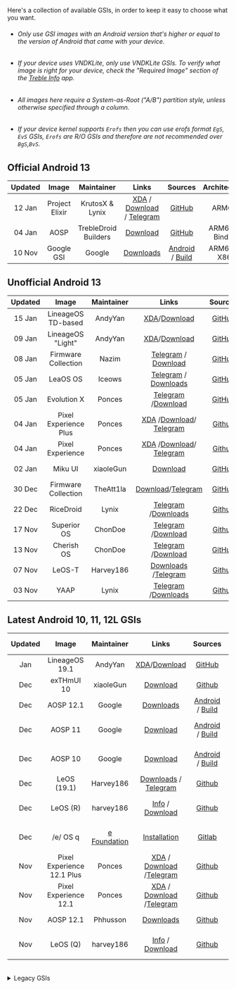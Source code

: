 Here's a collection of available GSIs, in order to keep it easy to choose what you want.

- ###### Only use GSI images with an Android version that's higher or equal to the version of Android that came with your device.
- ###### If your device uses VNDKLite, only use VNDKLite GSIs. To verify what image is right for your device, check the "Required Image" section of the [Treble Info](https://github.com/phhusson/treble_experimentations/wiki/Frequently-Asked-Questions-(FAQ)#how-can-i-check-if-my-device-is-treble-enabled) app.
- ###### All images here require a System-as-Root ("A/B") partition style, unless otherwise specified through a column.
- ###### If your device kernel supports `Erofs` then you can use erofs format `EgS`, `EvS` GSIs, `Erofs` are R/O GSIs and therefore are not recommended over `BgS`,`BvS`.

## Official Android 13	
|Updated|Image|Maintainer|Links|Sources|Architecture|Security|	
|:-:|:-:|:-:|:-:|:-:|:-:|:-:|	
|12 Jan|Project Elixir|KrutosX & Lynix|[XDA](https://forum.xda-developers.com/t/gsi-rom-project-elixir-3-5-android-13-0-aosp-official-13-01-2023.4541063/) / [Download](https://www.pling.com/p/1960767/) / [Telegram](https://t.me/universalgsi)|[GitHub](https://github.com/projectelixir-devices/device_phhgsi_generic/)|ARM64|Jan 2023|
|04 Jan|AOSP|TrebleDroid Builders|[Download](https://github.com/TrebleDroid/treble_experimentations/releases)|[GitHub](https://github.com/TrebleDroid)|ARM64 - Binder|Jan 2023|
|10 Nov|Google GSI|Google|[Downloads](https://ci.android.com/builds/branches/aosp-android13-gsi/grid?)|[Android](https://android.googlesource.com/platform/manifest) / [Build](https://source.android.com/docs/setup/start/initializing)|ARM64 - X86|Nov 2022|

## Unofficial Android 13	
|Updated|Image|Maintainer|Links|Sources|Architecture|Security|	
|:-:|:-:|:-:|:-:|:-:|:-:|:-:|
|15 Jan|LineageOS<br/>TD-based|AndyYan|[XDA](https://forum.xda-developers.com/t/gsi-13-lineageos-20-trebledroid-based.4517345/)/[Download](https://sourceforge.net/projects/andyyan-gsi/files/lineage-20-td/)|[GitHub](https://github.com/AndyCGYan/lineage_build_unified/tree/lineage-20-td)|ARM64 - Binder|Jan 2023|
|09 Jan|LineageOS<br/>"Light"|AndyYan|[XDA](https://forum.xda-developers.com/t/gsi-13-lineageos-20-light.4509315/)/[Download](https://sourceforge.net/projects/andyyan-gsi/files/lineage-20-light/)|[GitHub](https://github.com/AndyCGYan/lineage_build_unified/tree/lineage-20-light)|ARM64|Jan 2023|
|08 Jan|Firmware Collection|Nazim|[Telegram](https://t.me/naz_dev) / [Download](https://sourceforge.net/projects/gsi-projects/files/A13/)| [GitHub](https://github.com/naz664/)|ARM64 - Binder|Dec 2022|
|05 Jan|LeaOS OS|Iceows|[Telegram](https://t.me/leaos_group) / [Downloads](https://sourceforge.net/projects/altairfr-huawei/files/TrebleDroid-GSI/)|[GitHub](https://github.com/Iceows/aosp_patches_leaos/tree/android-13)|ARM64|Jan 2023|
|05 Jan|Evolution X|Ponces|[Telegram](https://t.me/pixelexperiencegsi) /[Download](https://github.com/ponces/treble_build_evo/releases)|[GitHub](https://github.com/ponces/treble_build_evo)|ARM64|Jan 2023|
|04 Jan|Pixel Experience Plus|Ponces|[XDA](https://forum.xda-developers.com/t/gsi-unofficial-12-pixel-experience.4354695/) /[Download](https://github.com/ponces/treble_build_pe/releases/tag/v2023.01.04-plus)/ [Telegram](https://t.me/pixelexperiencegsi)|[Github](https://github.com/ponces/treble_build_pe/tree/thirteen)|ARM64|Jan 2023|
|04 Jan|Pixel Experience|Ponces|[XDA](https://forum.xda-developers.com/t/gsi-unofficial-12-pixel-experience.4354695/) /[Download](https://github.com/ponces/treble_build_pe/releases/tag/v2023.01.04)/ [Telegram](https://t.me/pixelexperiencegsi)|[Github](https://github.com/ponces/treble_build_pe/tree/thirteen)|ARM64|Jan 2023|
|02 Jan|Miku UI|xiaoleGun|[Download](https://github.com/xiaoleGun/treble_build_miku/releases/tag/TDA-0.7.1)|[GitHub](https://github.com/xiaoleGun/treble_build_miku)|ARM64|Dec 2022|
|30 Dec|Firmware Collection|TheAtt1la|[Download](https://sourceforge.net/projects/thegsis/files/)/[Telegram](https://t.me/the_gsis)|[GitHub](https://github.com/TheAtt1la/)|ARM64 - Binder|Nov 2022|
|22 Dec|RiceDroid|Lynix|[Telegram](https://t.me/lynixgsi/) /[Downloads](https://sourceforge.net/projects/lynixgsiprojects/files/A13/RiceDroid/Nata-de-Coco/22122022/)|[Github](https://github.com/universalx-devs/rice_treble)|ARM64|Dec 2022|
|17 Nov|Superior OS|ChonDoe|[Telegram](https://t.me/elranchodecornelio/192) /[Download](https://github.com/ChonDoit/treble_superior_patches/releases)|[Github](https://github.com/ChonDoit/treble_superior_patches)|ARM64|Nov 2022|
|13 Nov|Cherish OS|ChonDoe|[Telegram](https://t.me/elranchodecornelio) /[Download](https://github.com/ChonDoit/treble_cherishos_patches/releases)|[GitHub](https://github.com/ChonDoit/treble_cherishos_patches)|ARM64|Nov 2022|
|07 Nov|LeOS-T|Harvey186| [Downloads](https://leos-cloud.de/s/JFrFgLgSSTEMtmL?path=%2FLeOS-T-beta) /[Telegram](https://t.me/LeOS_Support)|[Github]()|ARM64|Nov 2022|
|03 Nov|YAAP|Lynix|[Telegram](https://t.me/lynixgsi/) /[Downloads](https://sourceforge.net/projects/lynixgsiprojects/files/A13/YAAP/29102022)|[Github](https://github.com/ItsLynix/multi_patch)|ARM64 - Binder|Oct 2022|


## Latest Android 10, 11, 12L GSIs
|Updated|Image|Maintainer|Links|Sources|Partition Style|Architecture|Security|	
|:-:|:-:|:-:|:-:|:-:|:-:|:-:|:-:|
|Jan|LineageOS 19.1|AndyYan|[XDA](https://forum.xda-developers.com/t/gsi-12-lineageos-19-x-gsi-a64b-64b.4358041/)/[Download](https://sourceforge.net/projects/andyyan-gsi/files/lineage-19.x/)|[GitHub](https://github.com/AndyCGYan/lineage_build_unified)|SAR|ARM64 - Binder|
|Dec|exTHmUI 10|xiaoleGun|[Download](https://github.com/exthmui-10-treble/Release/releases)|[Github](https://github.com/exthmui-10-treble)|SAR|ARM64|Dec 2022|
|Dec|AOSP 12.1|Google|[Downloads](https://ci.android.com/builds/branches/aosp-android12-gsi/grid?)|[Android](https://android.googlesource.com/platform/manifest) / [Build](https://source.android.com/docs/setup/start/initializing)|SAR|ARM64 - X86|
|Dec|AOSP 11|Google|[Download](https://ci.android.com/builds/branches/aosp-android11-gsi/grid?)|[Android](https://android.googlesource.com/platform/manifest) / [Build](https://source.android.com/docs/setup/start/initializing)|non-SaR - SaR|ARM64 - X86|
|Dec|AOSP 10| Google | [Download](https://ci.android.com/builds/branches/aosp-android10-gsi/grid?)|[Android](https://android.googlesource.com/platform/manifest) / [Build](https://source.android.com/docs/setup/start/initializing)| non-SaR - SaR| ARM64 - X86|
|Dec|LeOS (19.1)|Harvey186| [Downloads](https://leos-cloud.de/s/JFrFgLgSSTEMtmL?path=%2FLeOS-19.1) / [Telegram](https://t.me/LeOS_Support)|[Github](https://github.com/LeOS-GSI/LeOS-S-patches)|SAR|ARM64 - Binder|
|Dec|LeOS (R)|harvey186|[Info](https://t.me/LeOS_Support) / [Download](https://leos-cloud.de/s/JFrFgLgSSTEMtmL?path=%2F%2FLeOS-R)|[Github](https://github.com/LeOS-GSI/aosp_patches_leaos)|non-SaR - SaR|ARM - ARM64 - Binder|
|Dec|/e/ OS q|[e Foundation](https://e.foundation/)|[Installation](https://doc.e.foundation/how-tos/install-GSI)|[Gitlab](https://gitlab.e.foundation/e)|non-SaR - SaR|ARM - ARM64 - Binder|
|Nov|Pixel Experience 12.1 Plus|Ponces|[XDA](https://forum.xda-developers.com/t/gsi-unofficial-beta-12-pixel-experience.4354695/) / [Download](https://github.com/ponces/treble_build_pe/releases/tag/v416-plus) /[Telegram](https://t.me/pixelexperiencegsi)|[Github](https://github.com/ponces/treble_build_pe)|SAR|ARM64|
|Nov|Pixel Experience 12.1|Ponces|[XDA](https://forum.xda-developers.com/t/gsi-unofficial-beta-12-pixel-experience.4354695/) / [Download](https://github.com/ponces/treble_build_pe/releases/tag/v416) /[Telegram](https://t.me/pixelexperiencegsi)|[Github](https://github.com/ponces/treble_build_pe)|SAR|ARM64|
|Nov|AOSP 12.1|Phhusson|[Downloads](https://github.com/phhusson/treble_experimentations/releases)|[Github](https://github.com/phhusson/treble_experimentations)|SAR|ARM64 - Binder|
|Nov|LeOS (Q)|harvey186|[Info](https://t.me/LeOS_Support) / [Download](https://leos-cloud.de/s/JFrFgLgSSTEMtmL?path=%2FLeOS-Q--Sorry-NoFurther-Updates%2FNovember)|[Github](https://github.com/LeOS-GSI/treble-patches)|non-SaR - SaR|ARM - ARM64 - Binder|	

	
		


<br>
<details>
<summary>Legacy GSIs</summary>
<br>


## Official Android 12/12L	
|Updated|Image|Maintainer|Links|Sources|Architecture|Security|	
|:-:|:-:|:-:|:-:|:-:|:-:|:-:|
|09 Oct|Corvus OS|TipzTeam2|[XDA](https://forum.xda-developers.com/t/gsi-beta-12-phh-corvusos-v1-0-thebeginning.4415529/) / [Telegram](https://t.me/CorvusGSI) / [Downloads](https://sourceforge.net/projects/tipzbuilds/files/GSIs/CorvusROM/Unofficial/20221008/)|[Gitlab](https://gitlab.com/TipzTeam/vendor_generify)|ARM64|July 2022|
|24 Aug|Ancient OS|Nazim|[Telegram](https://t.me/naz_dev/)/[Downloads](https://sourceforge.net/projects/ancientrom/files/gsi/V6.4/)|-|ARM64 - Binder|August 2022|
|05 Aug|LeOS (S) discontinued|Harvey186|[XDA](https://forum.xda-developers.com/t/aosp-12-0-leos-ungoogled-gsi.4356501/) / [Downloads](https://leos-cloud.de/s/JFrFgLgSSTEMtmL?path=%2FLeOS-S-discontinued) / [Telegram](https://t.me/LeOS_Support)|-|ARM64 - Binder|August 2022|
|27 July|KaleidoscopeOS|alk3p|[Downloads](https://kaleidoscope.ink/download.html?device=meowmobile/treble)|-|ARM64|July 2022|
|13 June|DescendantOS|Dil3mm4|[Telegram](https://t.me/joinchat/UVg3KMbRfu4cV2lp) / [Downloads](https://downloads.descendant.me/)|[Github](https://github.com/Descendant/manifest)|ARM64|May 2022|	
|10 June|StatiXOS|StatiX Team|[Telegram](https://t.me/StatiXOSReleases) / [Downloads](https://downloads.statixos.com/12-GSI/)|[Github](https://github.com/StatiXOS/android_manifest)|ARM64|June 2022|	

## Unofficial Android 12/12L
|Updated|Image|Maintainer|Links|Sources|Architecture|Security|	
|:-:|:-:|:-:|:-:|:-:|:-:|:-:|
|23 Oct|Stag OS|TheAtt1la|[Download](https://sourceforge.net/projects/thegsis/files/StagOS/)|-|ARM64|Jul 2022|
|20 Oct|Evolution X|TheAtt1la|[Download](https://sourceforge.net/projects/thegsis/files/Evolution-X/)|-|ARM64|Aug 2022|
|19 Oct|Arrow OS|Nazim|[Download](https://sourceforge.net/projects/gsi-projects/files/A12.1/ArrowOS-12.1/19102022/)|-|ARM64 - Binder|Oct 2022|
|15 Oct|KomodoOS|TheAtt1la|[Download](https://sourceforge.net/projects/thegsis/files/KomodoOS/)|-|ARM64|Aug 2022|
|16 Oct|crDroid|Nazim|[Telegram](https://t.me/naz_dev/)/[Download](https://sourceforge.net/projects/gsi-projects/files/A12.1/crDroid-8.10/16102022/)|[Github](https://github.com/naz664/crDroid_gsi)|ARM64 - Binder|Oct 2022|
|13 Oct|RiceDroid|TheAtt1la|[Download](https://sourceforge.net/projects/thegsis/files/riceDroid/)|-|ARM64|Aug 2022|
|11 Oct|Xdroid|TheAtt1la|[Download](https://sourceforge.net/projects/thegsis/files/xdroid/)|-|ARM64|Aug 2022|
|10 Oct|PixysOS|TheAtt1la|[Download](https://sourceforge.net/projects/thegsis/files/PixysOS/)|-|ARM64|Aug 2022|
|03 Oct|Nitrogen OS|TheAtt1la|[Download](https://sourceforge.net/projects/thegsis/files/NitrogenOS/)|-|ARM64|Aug 2022|
|28 Sep|ProjectBlaze|j7b3y|[Download](https://sourceforge.net/projects/any-artifact/files/GSI/ProjectBlaze/)|[Github](https://github.com/j7b3y/blaze_patches_unified)|ARM64|Sep 2022|
|14 Sep|Xdroid|Nazim|[Telegram](https://t.me/naz_dev/)/[Download](https://github.com/naz664/xdroid_gsi/releases/tag/v1)|[Github](https://github.com/naz664/xdroid_gsi)|ARM64 - Binder|Aug 2022|
|21 Aug|ProtonAOSP|Haridhayal|[Telegram](https://t.me/c/1772196556/5526)/[Download](https://github.com/haridhayal11/treble_proton_aosp/releases/tag/v415-21-08-2022)|[Github](https://github.com/haridhayal11/treble_proton_aosp)|ARM64|Jul 2022| 	
|20 Aug|Awaken OS|ChonDoe|[Telegram](https://t.me/elranchodecornelio/175)/[Download](https://xiaomemeindex.com/treble/?dir=Awaken)|-|ARM64|Aug 2022|
|19 Aug|Spark OS|Nazim|[Telegram](https://t.me/naz_dev/) /[Download](https://sourceforge.net/projects/gsi-projects/files/v415-Aug/SparkOS-12.6-Experimental/)|-|ARM64- Binder|Aug 2022|
|17 Aug|Superior OS|ChonDoe|[Telegram](https://t.me/elranchodecornelio/174)/[Download](https://xiaomemeindex.com/treble/?dir=Superior/12L)|-|ARM64|Aug 2022|
|16 Aug|Cherish OS|ChonDoe|[Telegram](https://t.me/elranchodecornelio/173)/ [Download](https://xiaomemeindex.com/treble/?dir=Cherish)|-|ARM64|Jul 2022|
|11 Aug|dotOS|AngelaCool|[Download](https://sourceforge.net/projects/dotos-6-0-phh-gsi/files/)|[Github](https://github.com/AngelaCooljx/treble_build_pe)|ARM64|Jul 2022|
|Jul 2022|Miku UI|xiaoleGun|[Download](https://github.com/xiaoleGun/treble_build_miku/releases)|[Github](https://github.com/xiaoleGun/treble_build_miku)|ARM64|Jul 2022|
|Jan 2022|OctaviOS|Yillié|[Telegram](https://t.me/dev_yilliee/163)/[Download](https://sourceforge.net/projects/yilliee-projects/files/GSIs/Octavi/v3.2/)|[Github](https://github.com/Yilliee/octavi_patches)|ARM64 - Binder|Dec 2021|	
|Dec 2021|ProtonAOSP|Amy|[Download](https://sabina.amyrom.ml/phhgsis/protonaosp/)|-|ARM64 - Binder|Dec 2021|	
|Dec 2021|exTHmUI (Discontinued)|xiaoleGun|[Telegram](https://t.me/LZYGSI/1851) / [Download](https://pan.xiaolegun.cn/GSI/Phh-Treble/exTHmUI/Android-12-Dev)|-|ARM64|Dec 2021|	


## Official Android 11	
|Last Updated|Image|Maintainer|Thread/Download|Partition Style|Architecture|	
|:-:|:-:|:-:|:-:|:-:|:-:|	
|Mar 2022|CAOS|eremitein|[XDA](https://forum.xda-developers.com/t/official-aosp-r-mod-caos11.4265059/) / [Telegram](https://t.me/joinchat/CdHnpVThoZCgvPZx7ESNBA) / [Download](https://github.com/eremitein/treble-patches/wiki/CAOS11-Project)|non-SaR - SaR|arm - arm64 - binder|	
|Dec 2021|Corvus OS|TipzTeam1|[XDA](https://forum.xda-developers.com/t/gsi-alpha-11-phh-corvus-v12-5-xmas.4212765/) / [Telegram](https://t.me/CorvusGSI) / [Download](https://sourceforge.net/projects/tipzbuilds/files/GSIs/CorvusROM/)|non-SaR - SaR|arm - arm64 - binder|	
|Oct 2021|Dot OS|Community|[Website](https://www.droidontime.com/) / [Telegram](https://telegram.me/dotos) / [Download](https://www.droidontime.com/devices) |non-SaR - SaR|arm - arm64 - binder|	
|Oct 2021|AOSP|Phhusson|[Telegram](https://t.me/phhtreble) / [Download](https://github.com/phhusson/treble_experimentations/releases/tag/v313)|non-SaR - SaR|arm - arm64 - binder|	
|Sep 2021|OctaviOS|Yilliee|[Website](https://octavi-os.com/) / [Telegram](http://t.me/octavigsi) / [Download](https://downloads.octavi-os.com/?dir=GSI)|non-SaR - SaR|arm - arm64 - binder|	
|Sep 2021|Descendant 11.5|Dil3mm4|[Download](https://downloads.descendant.me/)|non-SaR - SaR|arm64|	
|Aug 2021|NusantaraProject|wulan17|[Telegram](https://t.me/NusantaraUpdates/1634) / [Download](https://www.pling.com/p/1438186/)|non-SaR - SaR|arm - arm64 - binder|	
|Aug 2021|PixelBlaster-OS 2.5|TipzTeam1|[Telegram](https://t.me/PixelBlasterUpdates/94) / [Download](https://sourceforge.net/projects/tipzbuilds/files/GSIs/PixelBlasterOS/20210805/PixelBlaster_2.5_treble_arm64_ab-11.0-20210805-0215-OFFICIAL.img.xz/download)|SaR|arm64|	
|Jun 2021|Ancient OS|ankitkene|[Telegram](https://t.me/ancientofficialgsi) / [Download](https://sourceforge.net/projects/ancientrom/files/gsi/)|non-SaR - SaR|arm - arm64 - binder|	
|May 2021|Havoc|Braialindo|[Download](https://download.havoc-os.com/)/[Telegram](https://t.me/havocgsi)|non-SaR - SaR|arm - arm64 - binder|	
|May 2021|BlissROMs|eremitein|[Telegram](https://t.me/joinchat/CdHnpVThoZCgvPZx7ESNBA) / [Download](https://github.com/eremitein/treble-patches/wiki/BLESS11-Project)|non-SaR - SaR|arm - arm64 - binder|	
|Apr 2021|CherishOS 2.6|Braialindo|[Website](https://cherishos.com/) /[Telegram](https://t.me/treblechat) / [Download](https://sourceforge.net/projects/braiagsi/files/CherishOS/)|non-SaR - SaR|arm - arm64 - binder|	
|Feb 2021|Havoc|xEugW|[XDA](https://forum.xda-developers.com/t/11-official-havoc-os-4-1-arm64-arm-a64-a-ab-ab-vndklite-gapps-vanilla.4076903/) /Discontinued|non-SaR - SaR|arm - arm64 - binder|	

## Unofficial Android 11:	
|Last Updated|ROM|Maintainer|Thread/Download|Partition Style|Architecture|	
|:-:|:-:|:-:|:-:|:-:|:-:|
|Oct 2022|FLOS (A11)|Chondoe|[Download](https://github.com/ChonDoit/treble_flos_patches/releases/tag/A11)/[Telegram](https://t.me/elranchodecornelio/187)|[GitHub](https://github.com/ChonDoit/treble_flos_patches/tree/11)|SaR|ARM64|		
|Jul 2022|LineageOS 18.1|AndyYan|[XDA](https://forum.xda-developers.com/t/gsi-11-lineageos-18-x-gsi-all-archs.4205461/) / [Download](https://sourceforge.net/projects/andyyan-gsi/files/lineage-18.x/)|non-SaR - SaR|ARM - ARM64 - Binder|
|Mar 2022|LineageOS R Mod|eremitein|[Telegram](https://t.me/joinchat/CdHnpVThoZCgvPZx7ESNBA) / [Download](https://github.com/eremitein/treble-patches/wiki/LiR-Project)|non-SaR - SaR|arm - arm64 - binder|	
|Mar 2022|crDroid R Mod|eremitein|[Telegram](https://t.me/joinchat/CdHnpVThoZCgvPZx7ESNBA) / [Download](https://github.com/eremitein/treble-patches/wiki/crDRom11-Project)|non-SaR - SaR|arm - arm64 - binder|         	
|Dec 2021|exTHmUI Discontinued|xiaoleGun|[Telegram](https://t.me/LZYGSI/1837) / [Download](https://pan.xiaolegun.cn/GSI/Phh-Treble/exTHmUI)|SaR|arm64|	
|Oct 2021|Pixel Experience/Plus|ponces|[XDA](https://forum.xda-developers.com/t/gsi-unofficial-11-pixel-experience.4269051/) / [Download](https://github.com/ponces/treble_build_pe/releases)|non-SaR - SaR|arm - arm64 - binder|	
|May 2021|Firmware collection|Igor-s7|[Telegram](https://t.me/Ambergsi) / [Download](https://sourceforge.net/projects/amber-gsi/files/)|non-SaR - SaR|arm - arm64 - binder|	
|May 2021|Firmware collection|Braialindo|[Telegram](https://t.me/treblechat) / [Download](https://sourceforge.net/projects/braiagsi/files/)|non-SaR - SaR|arm64 - binder|	

## Official Android 10:	
|Last Updated |ROM|Maintainer|Thread/Download|Partition Style|Architecture|	
|:-:|:-:|:-:|:-:|:-:|:-:|
|Dec 2020|Havoc| skulshady, zenixxx|[Download](https://sourceforge.net/projects/havoc-os/files/) |non-SaR - SaR|arm - arm64 - binder|	
|Oct 2020|CAOS|eremitein|[XDA](https://forum.xda-developers.com/t/official-aosp-q-mod-caos.4137289/) / [Telegram](https://t.me/joinchat/CdHnpVThoZCgvPZx7ESNBA) / [Download](https://github.com/eremitein/treble-patches/wiki/CAOS-Project)|non-SaR - SaR|arm - arm64 - binder|	
|Oct 2020|BlissROMs|eremitein|[XDA](https://forum.xda-developers.com/project-treble/trebleenabled-device-development/unofficial-blissroms-q-mod-bless-t4138687) / [Telegram](https://t.me/joinchat/CdHnpVThoZCgvPZx7ESNBA) / [Download](https://github.com/eremitein/treble-patches/wiki/BLESS-Project)|non-SaR - SaR|arm - arm64 - binder|	
|Aug 2020|AOSP|phhusson|[XDA](https://forum.xda-developers.com/project-treble/trebleenabled-device-development/-t3992559) / [Download](https://github.com/phhusson/treble_experimentations/releases/tag/v222)|non-SaR - SaR|arm - arm64 - binder|	

## Unofficial Android 10:	
|ROM|Maintainer|Thread/Download|Partition Style|Architecture|	
|:-:|:-:|:-:|:-:|:-:|	
|Firmware collection|turbolukex5|[XDA](https://forum.xda-developers.com/project-treble/trebleenabled-device-discussion/-t4003457) / [Telegram](https://t.me/expresslukegsi) / [Download](https://sourceforge.net/projects/expressluke-gsis/files/)|non-SaR - SaR|arm - arm64 - binder|	
|Firmware collection|eremitein|[Telegram](https://t.me/joinchat/CdHnpVThoZCgvPZx7ESNBA) / [Download](https://sourceforge.net/projects/treblerom/files/)|non-SaR - SaR|arm - arm64 - binder|	
|Firmware collection|Igor-s7|[Download](https://sourceforge.net/projects/amber-gsi/files/)|non-SaR - SaR|arm - arm64 - binder|	
|Firmware collection|Trisquel|[Download](https://sourceforge.net/projects/gsi-albus/files/arm64-aonly/android10/)|non-SaR|arm64|	
|Firmware collection|Diust|[Download](https://sourceforge.net/projects/androidgsi/files/)|non-SaR - SaR|arm - arm64 - binder|	
|LineageOS 17.1|AndyYan|[XDA](https://forum.xda-developers.com/project-treble/trebleenabled-device-development/-t4004673) / [Download](https://sourceforge.net/projects/andyyan-gsi/files/lineage-17.x/)|non-SaR - SaR|arm - arm64 - binder|	
|Resurrection Remix 8.7.3|RobotHanzo|[Download](https://sourceforge.net/projects/resurrection-remix-q-gsi/files/)|non-SaR - SaR|arm - arm64 - binder|	
|POSP|twsunset|[Download](https://drive.google.com/drive/folders/1K3TiZ8QhxaAlyNR6SA5JQyVj2hWO8-Ps)|non-SaR - SaR|arm64|	
|Firmware collection|Braialindo|[Download](https://sourceforge.net/projects/braiagsi/files/) / [Telegram](https://t.me/stragoOS)|non-SaR - SaR|arm - arm64 - binder|	

## Official Android 9 Pie:	
|ROM|Maintainer|Thread/Download|Partition Style|Architecture|	
|:-:|:-:|:-:|:-:|:-:|	
|AOSiP|akhilnarang|[Download](https://sourceforge.net/projects/illusionproject/files/GSI/)|non-SaR - SaR|arm - arm64|	
|AOSP|phhusson|[XDA](https://forum.xda-developers.com/project-treble/trebleenabled-device-development/-t3831915/) / [Download](https://github.com/phhusson/treble_experimentations/releases/tag/v123)|non-SaR - SaR|arm - arm64 - binder|	
|AospExtended|EnesSastim|[Download](https://sourceforge.net/projects/aospextended-rom/files/treble_gsi/)|non-SaR - SaR|arm - arm64 - binder|	
|ArrowOS|ganesh varma|[XDA](https://forum.xda-developers.com/project-treble/trebleenabled-device-development/-t3835111/) / [Download](https://sourceforge.net/projects/arrow-os/files/arrow-9.x/GSI/)|non-SaR - SaR|arm64|	
|Bliss OS|sixohtew|[XDA](https://forum.xda-developers.com/project-treble/trebleenabled-device-development/-t3918303/) / [Download](https://sourceforge.net/projects/blissroms/files/GSI/)|non-SaR - SaR|arm - arm64|	
|Descendant|Dil3mm4|[XDA](https://forum.xda-developers.com/project-treble/trebleenabled-device-development/-t3840578/) / [Download](https://github.com/Descendant/InOps/releases)|non-SaR - SaR|arm - arm64|	
|EvolutionX|peaktogoo|[Download](https://sourceforge.net/projects/evolution-x/files/GSI/)|non-SaR - SaR|arm - arm64 - binder|	
|Havoc-OS|vince31fr|[XDA](https://forum.xda-developers.com/project-treble/trebleenabled-device-development/-t3930030/)|non-SaR - SaR|arm - arm64 - binder|	
|OctopusOS|Deepflex|[XDA](https://forum.xda-developers.com/project-treble/trebleenabled-device-development/-t3859233/)|non-SaR - SaR|arm - arm64|	
|Paranoid Android|joshuous|[XDA](https://forum.xda-developers.com/project-treble/trebleenabled-device-development/-t3886750/) / [Download](https://androidfilehost.com/?w=files&flid=288192&sort_by=date&sort_dir=DESC)|non-SaR|arm64|	
|ProjectTitanium|XTutorials|[XDA](https://forum.xda-developers.com/project-treble/trebleenabled-device-development/-t3944646/) / [Download](https://sourceforge.net/projects/projecttitanium/files/GSI-Beta/)|non-SaR - SaR|arm64|	
|RainOS|yey59|[Download](https://sites.google.com/view/nitros-rom/devices/gsi)|non-SaR - SaR|arm64|	
|ResurrectionRemix|mracar|[XDA](https://forum.xda-developers.com/project-treble/trebleenabled-device-development/-t3891636/) / [Telegram](https://t.me/rrgsi) / [Download](https://get.resurrectionremix.com/?dir=pie/gsi)|non-SaR - SaR|arm - arm64 - binder|	
|UltraSuccROM|DanielTheCzlek|[XDA](https://forum.xda-developers.com/android/development/ultraleanrom-lightweight-joke-t3717775/) / [Download](https://androidfilehost.com/?w=files&flid=281786&sort_by=date&sort_dir=DESC)|non-SaR - SaR|arm64|	
|ViperOS|peaktogoo|[XDA](https://forum.xda-developers.com/project-treble/trebleenabled-device-development/-t3895410/) / [Download](https://sourceforge.net/projects/viper-project/files/GSI/)|non-SaR - SaR|arm - arm64|	
|ZirconiumAosp|peaktogoo|[XDA](https://forum.xda-developers.com/project-treble/trebleenabled-device-development/-t3916107/) / [Download](https://sourceforge.net/projects/zirconiumaosp/files/GSI/)|non-SaR - SaR|arm - arm64|	

## Unofficial Android 9 Pie:	
|ROM|Maintainer|Thread/Download|Partition Style|Architecture|	
|:-:|:-:|:-:|:-:|:-:|	
|AOKP|NFound|[Download](https://androidfilehost.com/?w=files&flid=290688&sort_by=date&sort_dir=DESC)|non-SaR - SaR|arm64|	
|AOSP [MicroG]|oF2pks|[XDA](https://forum.xda-developers.com/project-treble/trebleenabled-device-development/-t3878115/) / [Download](https://androidfilehost.com/?w=files&flid=286761&sort_by=date&sort_dir=DESC)|non-SaR - SaR|arm - arm64 - binder|	
|AospExtended|ashu7073|[Download](https://sourceforge.net/projects/aospextended-gsi/files/)|SaR|arm64|	
|AospExtended|NFound|[Download](https://androidfilehost.com/?w=files&flid=289419&sort_by=date&sort_dir=DESC)|non-SaR - SaR|arm - arm64|	
|BeastROMs|NFound|[Download](https://androidfilehost.com/?w=files&flid=289638&sort_by=date&sort_dir=DESC)|non-SaR - SaR|arm - arm64|	
|Benzo Rom|yshalsager|[XDA](https://forum.xda-developers.com/project-treble/trebleenabled-device-development/-t3837127/)|non-SaR - SaR|arm64|	
|BootleggersROM|NFound|[Download](https://androidfilehost.com/?w=files&flid=291038&sort_by=date&sort_dir=DESC)|non-SaR - SaR|arm - arm64|	
|BootleggersROM|Technical|[XDA](https://forum.xda-developers.com/project-treble/trebleenabled-device-development/-t3919828/) / [Download](https://androidfilehost.com/?w=files&flid=292505&sort_by=date&sort_dir=DESC)|non-SaR - SaR|arm64|	
|dotOS|ashu7073|[XDA](https://forum.xda-developers.com/project-treble/trebleenabled-device-development/-t3952035/) / [Download](https://sourceforge.net/projects/dotos-treble/files/)|non-SaR - SaR|arm - arm64 - binder|	
|/e/|Phie|[XDA](https://forum.xda-developers.com/project-treble/trebleenabled-device-development/-t3960376/)|non-SaR - SaR|arm - arm64|	
|EvolutionX|turbolukex5|[arm](https://drive.google.com/a/turbox.uk/uc?id=1Xv70rvOJfWtsSOpsgoBOQ8oNv_DHcNsc&export=download) / [arm64](https://drive.google.com/a/turbox.uk/uc?id=1wdqWzQaNg9wOkbxO_9JG4ZSHKtA8cmA5&export=download) / [binder](https://drive.google.com/a/turbox.uk/uc?id=1ZG1fzm6XzhclS7WCk38ub0tiQz-QGecE&export=download)|non-SaR|arm - arm64 - binder|	
|EvolutionX|NFound|[Download](https://androidfilehost.com/?w=files&flid=291542&sort_by=date&sort_dir=DESC)|non-SaR - SaR|arm - arm64|	
|Havoc-OS|turbolukex5|[arm](https://drive.google.com/a/turbox.uk/uc?id=1GCwWJu_KEJMEltp8RTU9t9lRTCAhxn1O&export=download) / [arm64](https://drive.google.com/a/turbox.uk/uc?id=1xiqS-nWzzqPDdZnaifpihfcuDLIwLvDF&export=download) / [binder](https://drive.google.com/a/turbox.uk/uc?id=1NJ7LV4nxF8Dy0qE1_YXpskA_AqI2bih3&export=download)|non-SaR|arm - arm64 - binder|	
|Havoc-OS|NFound|[Download](https://androidfilehost.com/?w=files&flid=290552&sort_by=date&sort_dir=DESC)|non-SaR - SaR|arm64|	
|Havoc-OS|Technical|[XDA](https://forum.xda-developers.com/project-treble/trebleenabled-device-development/-t3914038/) / [Download](https://androidfilehost.com/?w=files&flid=291817&sort_by=date&sort_dir=DESC)|non-SaR - SaR|arm64|	
|ion|NFound|[Download](https://androidfilehost.com/?w=files&flid=290933&sort_by=date&sort_dir=DESC)|non-SaR - SaR|arm64|	
|LegionOS|NFound|[Download](https://androidfilehost.com/?w=files&flid=292989&sort_by=date&sort_dir=DESC)|non-SaR|arm64|	
|LineageOS|AndyYan|[XDA](https://forum.xda-developers.com/project-treble/trebleenabled-device-development/-t3908029/) / [Download](https://sourceforge.net/projects/andyyan-gsi/files/)|non-SaR - SaR|arm - arm64 - binder|	
|LineageOS|Deepflex|[XDA](https://forum.xda-developers.com/project-treble/trebleenabled-device-development/-t3840801/) / [Download](https://mega.nz/#F!3XwFlAaC!VdzCKlrR-f6D-a8oEz9JkQ)|non-SaR - SaR|arm64|	
|LiquidRemix|king1990|[XDA](https://forum.xda-developers.com/project-treble/trebleenabled-device-development/-t3889160/)|non-SaR - SaR|arm - arm64 - binder|	
|LLuviaOS|NFound|[Download](https://androidfilehost.com/?w=files&flid=291872&sort_by=date&sort_dir=DESC)|non-SaR - SaR|arm - arm64|	
|NitrogenOS|NFound|[Download](https://androidfilehost.com/?w=files&flid=289421&sort_by=date&sort_dir=DESC)|non-SaR - SaR|arm - arm64|	
|OmniROM|king1990|[XDA](https://forum.xda-developers.com/project-treble/trebleenabled-device-development/-t3901305/)|non-SaR - SaR|arm - arm64 - binder|	
|Pixel Dust|amarbajpai|[XDA](https://forum.xda-developers.com/project-treble/trebleenabled-device-development/-t3862484/) / [Download](https://sourceforge.net/projects/pixeldust-treble/files/)|non-SaR - SaR|arm64|	
|Pixel Experience|EnesSastim|[XDA](https://forum.xda-developers.com/project-treble/trebleenabled-device-development/-t3833294/) / [Download](https://github.com/EnesSastim/Downloads/releases)|non-SaR - SaR|arm - arm64 - binder|	
|PixelDirty|NFound|[Download](https://androidfilehost.com/?w=files&flid=292133&sort_by=date&sort_dir=DESC)|non-SaR - SaR|arm64|	
|POSP|NFound|[Download](https://androidfilehost.com/?w=files&flid=291595&sort_by=date&sort_dir=DESC)|non-SaR - SaR|arm64|	
|PrismaOS|NFound|[Download](https://androidfilehost.com/?w=files&flid=293030&sort_by=date&sort_dir=DESC)|non-SaR - SaR|arm - arm64|	
|SuperiorOS|NFound|[Download](https://androidfilehost.com/?w=files&flid=291324&sort_by=date&sort_dir=DESC)|non-SaR - SaR|arm - arm64|	
|SyberiaOS|NFound|[Download](https://androidfilehost.com/?w=files&flid=289418&sort_by=date&sort_dir=DESC)|non-SaR - SaR|arm - arm64|	
|Treble-ized 0s|noobstyle1337|[XDA](https://forum.xda-developers.com/project-treble/trebleenabled-device-development/-t3835092/) / [Download](https://mega.nz/#F!rBsUyYYC!QlOfpjv7lnhrrgYssjLivA)|non-SaR - SaR|arm64|	
|ZirconiumAosp|NFound|[Download](https://androidfilehost.com/?w=files&flid=291634&sort_by=date&sort_dir=DESC)|non-SaR - SaR|arm - arm64|	

## OEM Android 9 Pie Ports:	
|ROM|Maintainer|Thread/Download|Partition Style|Architecture|	
|:-:|:-:|:-:|:-:|:-:|	
|Android P|erfanoabdi|[XDA](https://forum.xda-developers.com/project-treble/trebleenabled-device-development/-t3906486/) / [Telegram](https://t.me/ErfanGSIs) / [Download](https://mirrors.lolinet.com/firmware/gsi/)|non-SaR - SaR|arm64|	
|Android P (PQ2A)|GabrielHoward|[Telegram](https://t.me/Psemigsi) / [Notes](https://gist.github.com/TheGabrielHoward/71d22d6d7c6bb71d02a37f8cc5dc8d3f) / [Donwload](https://mega.nz/#F!gpp1DQYZ!vLjcKGHvaZL4gqw0QsiAtg)|non-SaR - SaR|arm64|	
|ColorOS|ataberkozen|[XDA](https://forum.xda-developers.com/project-treble/trebleenabled-device-development/-t3919861/) / [Download](https://sourceforge.net/projects/mactavishao-builds/files/GSI/ColorOS%206/)|non-SaR - SaR|arm64|	
|RedmagicOS|ataberkozen|[XDA](https://forum.xda-developers.com/project-treble/trebleenabled-device-development/-t3909798/) / [Download](https://sourceforge.net/projects/mactavishao-builds/files/GSI/Nubia%20-%20RedMagic%20OS/)|non-SaR - SaR|arm64|	

## Android 8 Oreo:	
|ROM|Maintainer|Thread/Download|Partition Style|Architecture|	
|:-:|:-:|:-:|:-:|:-:|	
|AOSIP|noobstyle1337|[Here](https://forum.xda-developers.com/project-treble/trebleenabled-device-development/aosip-t3792494)|non-SaR - SaR|arm64|	
|AOSP 8.1|phhusson|[Here](https://forum.xda-developers.com/project-treble/trebleenabled-device-development/experimental-phh-treble-t3709659)|non-SaR - SaR|arm - arm64|	
|AOSP Extended|AryanPatidar|[Here](https://forum.xda-developers.com/project-treble/trebleenabled-device-development/rom-aosp-extended-t3821934)|non-SaR - SaR |arm - arm64|	
|AOSP Extended|TingyiChen|[Here](https://forum.xda-developers.com/project-treble/trebleenabled-device-development/rom-aospextended-rom-v5-5-t3797509)|non-SaR|arm64|	
|AOKP|sixohtew|[Here](https://forum.xda-developers.com/project-treble/trebleenabled-device-development/aokp-t3772379)|non-SaR - SaR|arm64|	
|AquariOS|a1Pha|[Here](https://www.storozhev.net/p20pro/aquarios-system-arm64_aonly_0.1.img)|non-SaR|arm64|	
|ArrowOS|bauuuuu|[Here](https://forum.xda-developers.com/project-treble/trebleenabled-device-development/rom-arrowos-gsi-t3819467)|non-SaR - SaR|arm64|	
|BootleggersROM|merothh|[Here](https://www.androidfilehost.com/?fid=890278863836285424)|non-SaR|arm64|	
|BootleggersROM|dil3mm4|[Here](https://forum.xda-developers.com/project-treble/trebleenabled-device-development/shishufied-bootleggers-2-3-gsi-t3808144)|non-SaR - SaR|arm64|	
|CarbonRom|AryanPatidar|[Here](https://forum.xda-developers.com/project-treble/trebleenabled-device-development/rom-carbonrom-noct-t3821947)|non-SaR - SaR |arm - arm64|	
|CosmicOS|noobstyle1337|[Here](https://forum.xda-developers.com/project-treble/trebleenabled-device-development/cosmic-ospulsar8-1-0201805243-2-t3794806)|non-SaR - SaR|arm64|	
|CrDroid|dil3mm4|[Here](https://forum.xda-developers.com/project-treble/trebleenabled-device-development/official-crdroid-4-4-t3813104)|non-SaR - SaR|arm64|	
|dotOS|dotOS Team|[Here](https://forum.xda-developers.com/project-treble/trebleenabled-device-development/official-droidontime-dotos-2-x-t3794338)|non-SaR - SaR|arm64|	
|DU|ATechnoHazard|[Here](https://androidfilehost.com/?fid=674106145207487736)|non-SaR|arm64|	
|DU|Faiyaz|[Here]( https://drive.google.com/folderview?id=1SsPuw3ZtTvoslJyqwSJsmDQ42qvJvYVN)|non-SaR|arm - arm64|	
|DU|MZO|[Here](https://androidfilehost.com/?fid=890129502657595791)|non-SaR|arm64|	
|FireHound|ATechnoHazard|[Here](https://basketbuild.com/uploads/devs/ATechnoHazard/FireHound-4.5-UNOFFICIAL-20180430-treble.zip)|non-SaR|arm64|	
|Havoc-OS|EnesSastim|[Here](https://forum.xda-developers.com/project-treble/trebleenabled-device-development/rom-havoc-os-8-1-t3819050)|non-SaR|arm64|	
|LineageOS|phhusson|[Here](https://forum.xda-developers.com/project-treble/trebleenabled-device-development/lineage-phh-treble-t3767690)|non-SaR - SaR|arm - arm64|	
|LineageOS|iamsaalim|[XDA](https://forum.xda-developers.com/project-treble/trebleenabled-device-discussion/lineage-iamsaalim-t3938438) / [Download](https://sourceforge.net/projects/lineage-15-1-gsi/files/)|non-SaR - SaR|arm - arm64|	
|OmniROM|planetera|[Here](https://forum.xda-developers.com/project-treble/trebleenabled-device-development/rom-omnirom-8-1-t3824159)|non-SaR|arm64|	
|OmniROM Treskmod|Letzen|[Here](https://forum.xda-developers.com/project-treble/trebleenabled-device-development/rom-8-1-omnirom-treskmod-t3818188)|non-SaR|arm64|	
|Resurrection Remix|mracar|[Here](https://forum.xda-developers.com/project-treble/trebleenabled-device-development/gsi-resurrection-remix-o-6-1-0-t3811299)|non-SaR - SaR|arm - arm64|	
|Resurrection Remix|phhusson|[Here](https://forum.xda-developers.com/project-treble/trebleenabled-device-development/resurrection-remix-phh-treble-t3767688)|non-SaR - SaR|arm - arm64|	
|Resurrection Remix|pchatzop|[Here](https://forum.xda-developers.com/project-treble/trebleenabled-device-development/unofficial-treble-enabled-resurrection-t3761279)|non-SaR - SaR|arm - arm64|	
|Pixel Experience|jhenrique09|[Here](https://forum.xda-developers.com/project-treble/trebleenabled-device-development/8-1-0-pixel-experience-t3796011)|non-SaR - SaR|arm64|	
|XenonHD|yshalsager|[Here](https://forum.xda-developers.com/project-treble/trebleenabled-device-development/8-1-0-xenonhd-t3800543)|non-SaR - SaR|arm - arm64|

</details>